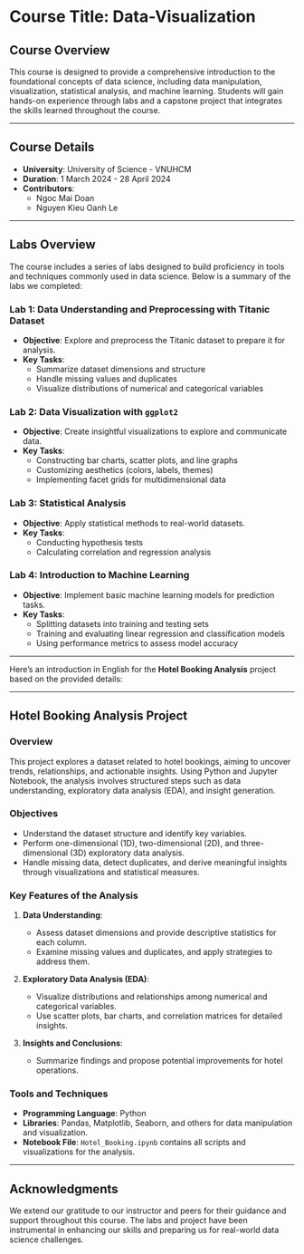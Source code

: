 # Course Title: Data-Visualization

## Course Overview
This course is designed to provide a comprehensive introduction to the foundational concepts of data science, including data manipulation, visualization, statistical analysis, and machine learning. Students will gain hands-on experience through labs and a capstone project that integrates the skills learned throughout the course.

---

## Course Details
- **University**: University of Science - VNUHCM  
- **Duration**: 1 March 2024 - 28 April 2024  
- **Contributors**:  
  - Ngoc Mai Doan  
  - Nguyen Kieu Oanh Le  

---

## Labs Overview
The course includes a series of labs designed to build proficiency in tools and techniques commonly used in data science. Below is a summary of the labs we completed:

### Lab 1: Data Understanding and Preprocessing with Titanic Dataset
- **Objective**: Explore and preprocess the Titanic dataset to prepare it for analysis.
- **Key Tasks**:
  - Summarize dataset dimensions and structure
  - Handle missing values and duplicates
  - Visualize distributions of numerical and categorical variables

### Lab 2: Data Visualization with `ggplot2`
- **Objective**: Create insightful visualizations to explore and communicate data.
- **Key Tasks**:
  - Constructing bar charts, scatter plots, and line graphs
  - Customizing aesthetics (colors, labels, themes)
  - Implementing facet grids for multidimensional data

### Lab 3: Statistical Analysis
- **Objective**: Apply statistical methods to real-world datasets.
- **Key Tasks**:
  - Conducting hypothesis tests
  - Calculating correlation and regression analysis

### Lab 4: Introduction to Machine Learning
- **Objective**: Implement basic machine learning models for prediction tasks.
- **Key Tasks**:
  - Splitting datasets into training and testing sets
  - Training and evaluating linear regression and classification models
  - Using performance metrics to assess model accuracy

---

Here’s an introduction in English for the **Hotel Booking Analysis** project based on the provided details:  

---

## Hotel Booking Analysis Project  

### Overview  
This project explores a dataset related to hotel bookings, aiming to uncover trends, relationships, and actionable insights. Using Python and Jupyter Notebook, the analysis involves structured steps such as data understanding, exploratory data analysis (EDA), and insight generation.  

### Objectives  
- Understand the dataset structure and identify key variables.  
- Perform one-dimensional (1D), two-dimensional (2D), and three-dimensional (3D) exploratory data analysis.  
- Handle missing data, detect duplicates, and derive meaningful insights through visualizations and statistical measures.  

### Key Features of the Analysis  
1. **Data Understanding**:  
   - Assess dataset dimensions and provide descriptive statistics for each column.  
   - Examine missing values and duplicates, and apply strategies to address them.  

2. **Exploratory Data Analysis (EDA)**:  
   - Visualize distributions and relationships among numerical and categorical variables.  
   - Use scatter plots, bar charts, and correlation matrices for detailed insights.  

3. **Insights and Conclusions**:  
   - Summarize findings and propose potential improvements for hotel operations.  

### Tools and Techniques  
- **Programming Language**: Python  
- **Libraries**: Pandas, Matplotlib, Seaborn, and others for data manipulation and visualization.  
- **Notebook File**: `Hotel_Booking.ipynb` contains all scripts and visualizations for the analysis.  

---  
## Acknowledgments
We extend our gratitude to our instructor and peers for their guidance and support throughout this course. The labs and project have been instrumental in enhancing our skills and preparing us for real-world data science challenges.

